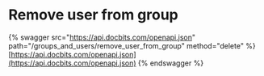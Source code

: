 # Remove user from group

{% swagger src="https://api.docbits.com/openapi.json" path="/groups_and_users/remove_user_from_group" method="delete" %}
[https://api.docbits.com/openapi.json](https://api.docbits.com/openapi.json)
{% endswagger %}
